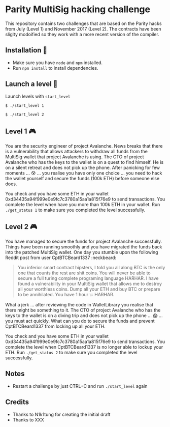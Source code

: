 # Parity MultiSig hacking challenge 

This repository contains two challenges that are based on the Parity hacks from July (Level 1) and November 2017 (Level 2). The contracts have been sliglty modoified so they work with a more recent version of the compiler. 

## Installation :minidisc:

- Make sure you have `node` and `npm` installed.
- Run `npm install` to install dependencies. 

## Launch a level :rocket:

Launch levels with `start_level`

```bash
$ ./start_level 1

$ ./start_level 2
```

## Level 1 :video_game:

You are the security engineer of project Avalanche. News breaks that there is a vulnerability that allows attackers to withdraw all funds from the MultiSig wallet that project Avalanche is using. The CTO of project Avalanche who has the keys to the wallet is on a quest to find himself. He is on a silent retreat and does not pick up the phone. After panicking for few moments ... :cold_sweat: ... you realise you have only one choice ... you need to hack the wallet yourself and secure the funds (100k ETH) before someone else does.

You check and you have some ETH in your wallet 0xd34435a94f999e0e9fc7c3780a15aa1a815f76e9 to send transactions. You complete the level when have you more than 100k ETH in your wallet. Run `./get_status 1` to make sure you completed the level successfully.  


## Level 2 :video_game:

You have managed to secure the funds for project Avalanche successfully. Things have been running smoothly and you have migrated the funds back into the patched MultiSig wallet. One day you stumble upon the following Reddit post from user CptBTCBeard1337 :neckbeard:

> You inferior smart contract hipsters, I told you all along BTC is the only one that counts the rest are shit coins. You will never be able to secure a full turing complete programing language HARHAR. I have found a vulnerability in your MultiSig wallet that allows me to destroy all your worthless coins. Dump all your ETH and buy BTC or prepare to be annihilated. You have 1 hour :boom: HARHAR.

What a jerk ... after reviewing the code in WalletLibrary you realise that there might be something to it. The CTO of project Avalanche who has the keys to the wallet is on a diving trip and does not pick up the phone ... :scream: ... you must act quickly. What can you do to secure the funds and prevent CptBTCBeard1337 from locking up all your ETH.

You check and you have some ETH in your wallet 0xd34435a94f999e0e9fc7c3780a15aa1a815f76e9 to send transactions. You complete the level when CptBTCBeard1337 is no longer able to lockup your ETH.  Run `./get_status 2` to make sure you completed the level successfully.  


## Notes

- Restart a challenge by just CTRL+C and run `./start_level` again

## Credits

- Thanks to N1k1tung for creating the initial draft
- Thanks to XXX 
